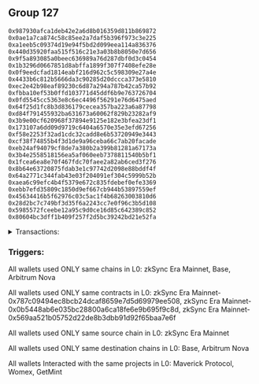 ## Group 127

```0x880c3bbbae9759477db3e8cb46c1d5252a43f846
0x987930afca1deb42e2a6d8b016359d811b869872
0x0ae1a7ca874c58c85ee2a7daf5b396f973c3e225
0xa1eeb5c09374d19e94f5bd2d099eea114a836376
0x440d35920faa515f516c21e3a03b8b8050e7d656
0x9f5a893085a0beec636989a76d287dbf0d3c0454
0x1b3296d0667851d8abffa1899f307f7408efe28e
0x0f9eedcfad1814eabf216d962c5c598309e27a4e
0x4433b6c812b5666da3c90285d20dccca373e5810
0xec2e42b98eaf89230c6d87a294a787b42ca57b92
0xfbba10ef53b0ffd103771d45ddf6b9e763726704
0x0fd5545cc5363e8c6ec4496f56291e76d6475aed
0x64f25d1fc8b3d836179cecea357ba223a6a87798
0xd84f791455932ba631673a60062f829b23282af9
0x3b9e00cf620968f37894e9125e182e3bfea23df1
0x173107a6dd09d9719c6404a6570e35e3efd67256
0xf58e2253f32ad1cdc32cadd8e6b53720949e3443
0xcf38f74855b4f3d1de9a96ceba66c7ab20facade
0xeb24af94079cf8de7a380b2a399b81281a67173a
0x3b4e2558518156ea5af060eeb7378811540b5bf1
0x1fcea6ea8e70f467fdc70faee2a82ab6ced3f276
0x8b64e63720875fdab3e1c97742d2098e88bddf4f
0x64a2771c344fab43e03f204091ef304c5999b52b
0xaea6c99efc4b4f5379e672c835fdebef0efe3369
0xebb7efd35809c1850d9ef667cb944b53897559ef
0x45634416b5f62976c03c5ac1f4b68263003810d6
0x28d2bc7c749bf3d35f6a2243cc7e0f96c3b5d108
0x5985572fceebe12a95c9d0ce16d85c642389c852
0x80604bc3dff1b409f257f2d5bc39242bd21e52fa
```
<details>
<summary>Transactions:</summary>

Hashes: 

Wallet: 0x880c3bbbae9759477db3e8cb46c1d5252a43f846

       Hash: 0x63ce9c3a2fe4d6a653f249d724346ae5c037bc5732443e198fff6dd154e25238
         - source chain: zkSync Era Mainnet
         - destination chain: Base
         - project: Maverick Protocol
         - contract: 0x787c09494ec8bcb24dcaf8659e7d5d69979ee508
         - value USD: 0.00111361956
       Hash: 0x01957ad502ed78a349051e8e5881a76753f6a423b723846a43cd8de50b1796e3
         - source chain: zkSync Era Mainnet
         - destination chain: Base
         - project: Womex
         - contract: 0x0b5448ab6e035bc28800a6ca18fe6e9b695f9c8d
       Hash: 0x80db88c41fad81edcc431b7eaa55ca37dba88dc0c8a4640d425c6257252e2ed8
         - source chain: zkSync Era Mainnet
         - destination chain: Base
         - project: Womex
         - contract: 0x0b5448ab6e035bc28800a6ca18fe6e9b695f9c8d
       Hash: 0xda1ae9173da8f2ad0ecc76dfed53d3a77f01f5a35cb953ad4940ef0ff05b32d7
         - source chain: zkSync Era Mainnet
         - destination chain: Arbitrum Nova
         - project: Womex
         - contract: 0x0b5448ab6e035bc28800a6ca18fe6e9b695f9c8d
       Hash: 0x6cd3aef360f0ffd3f5be078dc115852fceb1aacbb9d1788d235357505d4349b6
         - source chain: zkSync Era Mainnet
         - destination chain: Base
         - project: GetMint
         - contract: 0x569aa521b05752d22de8b3dbb91d92f65baa7e6f
Wallet: 0x987930afca1deb42e2a6d8b016359d811b869872

       Hash:0x82f19e5301b4e10a87b6fe77ed9ab5dd96fe8a493be864dc2fc087511ccf5f17
         - source chain: zkSync Era Mainnet
         - destination chain: Base
         - project: Maverick Protocol
         - contract: 0x787c09494ec8bcb24dcaf8659e7d5d69979ee508
         - value USD: 0.04037179486
       Hash:0x87160489009a1dfab6ea729c5ae1f1a89812df4d4aaa16d3b627b76dde8388d1
         - source chain: zkSync Era Mainnet
         - destination chain: Base
         - project: Womex
         - contract: 0x0b5448ab6e035bc28800a6ca18fe6e9b695f9c8d
       Hash:0x707c2a09225b7f634cdffc6ac5a39a6c0e243297eeae350e3a89f822c8f6ddba
         - source chain: zkSync Era Mainnet
         - destination chain: Arbitrum Nova
         - project: Womex
         - contract: 0x0b5448ab6e035bc28800a6ca18fe6e9b695f9c8d
       Hash:0xa85cd230c05f22a3ba484e1f7329be643ad21373062fee571ed95c00bd5629e6
         - source chain: zkSync Era Mainnet
         - destination chain: Arbitrum Nova
         - project: Womex
         - contract: 0x0b5448ab6e035bc28800a6ca18fe6e9b695f9c8d
       Hash:0x46ece5492ae60b45319371f37434e2797377b84aba3147ae31e2d00d8ce9f123
         - source chain: zkSync Era Mainnet
         - destination chain: Base
         - project: GetMint
         - contract: 0x569aa521b05752d22de8b3dbb91d92f65baa7e6f
Wallet: 0x0ae1a7ca874c58c85ee2a7daf5b396f973c3e225

       Hash:0xc0b19cf06bfef13b835d3ad2dfec4be3ffa91b326ffd30bb06ca8f348009a2d5
         - source chain: zkSync Era Mainnet
         - destination chain: Base
         - project: Maverick Protocol
         - contract: 0x787c09494ec8bcb24dcaf8659e7d5d69979ee508
         - value USD: 0.04037179486
       Hash:0xa50933d02777e86bdf341c1d2e2e5126275262478311c400d5d7019e17a2f77f
         - source chain: zkSync Era Mainnet
         - destination chain: Base
         - project: Womex
         - contract: 0x0b5448ab6e035bc28800a6ca18fe6e9b695f9c8d
       Hash:0xb4f3dbed3a1b920c77dfad38747f56cc28771f9499b6f1a3342c545964e8d93b
         - source chain: zkSync Era Mainnet
         - destination chain: Arbitrum Nova
         - project: Womex
         - contract: 0x0b5448ab6e035bc28800a6ca18fe6e9b695f9c8d
       Hash:0xdce3ffd177e30c241c7697c6ed9b7cad9e1befce01ddf2f884aa99a055885753
         - source chain: zkSync Era Mainnet
         - destination chain: Arbitrum Nova
         - project: Womex
         - contract: 0x0b5448ab6e035bc28800a6ca18fe6e9b695f9c8d
       Hash:0x6752626cba0ebfd0df7f5ae8505226328b210ac017b93f0ae42bfe1ba8f72217
         - source chain: zkSync Era Mainnet
         - destination chain: Base
         - project: GetMint
         - contract: 0x569aa521b05752d22de8b3dbb91d92f65baa7e6f
Wallet: 0xa1eeb5c09374d19e94f5bd2d099eea114a836376

       Hash:0xd64fc1760612cd5ef49079bce6e25ffeb7a28d0e46bb6b5e34d5538ac8066ae8
         - source chain: zkSync Era Mainnet
         - destination chain: Base
         - project: Maverick Protocol
         - contract: 0x787c09494ec8bcb24dcaf8659e7d5d69979ee508
         - value USD: 0.2329887856
       Hash:0x57fd55c1c88a2aebb66fecddc8744bea4a23cb9da11fd749771271453c8a537a
         - source chain: zkSync Era Mainnet
         - destination chain: Base
         - project: Womex
         - contract: 0x0b5448ab6e035bc28800a6ca18fe6e9b695f9c8d
       Hash:0x657ec786edd02bf5c08c48188c5e78e965a1a11c0684077e3cf8f0bdabb5b51d
         - source chain: zkSync Era Mainnet
         - destination chain: Arbitrum Nova
         - project: Womex
         - contract: 0x0b5448ab6e035bc28800a6ca18fe6e9b695f9c8d
       Hash:0x0f65a53a53ed7a7cd5691904daf8361f589d154bc8d44c5ba8904fbb78da7ffe
         - source chain: zkSync Era Mainnet
         - destination chain: Arbitrum Nova
         - project: Womex
         - contract: 0x0b5448ab6e035bc28800a6ca18fe6e9b695f9c8d
       Hash:0x94ec836f9b18fa545cad9f40c0ed2c89bdc533ba841d7260a91113c783a05b53
         - source chain: zkSync Era Mainnet
         - destination chain: Base
         - project: GetMint
         - contract: 0x569aa521b05752d22de8b3dbb91d92f65baa7e6f
Wallet: 0x440d35920faa515f516c21e3a03b8b8050e7d656

       Hash:0x54463cec2a82bfe0bba99a55ca82fc8ace48cff1d3baaf1c939afa5e527e7577
         - source chain: zkSync Era Mainnet
         - destination chain: Base
         - project: Maverick Protocol
         - contract: 0x787c09494ec8bcb24dcaf8659e7d5d69979ee508
         - value USD: 0.1332485634
       Hash:0xa40857dd0a74a1d78599e32d21301388d7221543fa0190e97c9982fb97bca08f
         - source chain: zkSync Era Mainnet
         - destination chain: Base
         - project: Womex
         - contract: 0x0b5448ab6e035bc28800a6ca18fe6e9b695f9c8d
       Hash:0x2bda2d48f39bf7ecc4eebf9d6eb58582ce6d6ed51382c0421e20bb275f203250
         - source chain: zkSync Era Mainnet
         - destination chain: Arbitrum Nova
         - project: Womex
         - contract: 0x0b5448ab6e035bc28800a6ca18fe6e9b695f9c8d
       Hash:0x229ebcc8125a3446d8471d532aa651b1fd2643bafb9d42834a2c266029375dca
         - source chain: zkSync Era Mainnet
         - destination chain: Arbitrum Nova
         - project: Womex
         - contract: 0x0b5448ab6e035bc28800a6ca18fe6e9b695f9c8d
       Hash:0x0752dfde312348c2df25b66dbc0de2b77fa3f076fb116c2de00766a89f53fd9d
         - source chain: zkSync Era Mainnet
         - destination chain: Base
         - project: GetMint
         - contract: 0x569aa521b05752d22de8b3dbb91d92f65baa7e6f
Wallet: 0x9f5a893085a0beec636989a76d287dbf0d3c0454

       Hash:0xa4d983e22fd8d1457046b9a1052b554f76733ebedde0b614fd80472ac81ce483
         - source chain: zkSync Era Mainnet
         - destination chain: Base
         - project: Maverick Protocol
         - contract: 0x787c09494ec8bcb24dcaf8659e7d5d69979ee508
         - value USD: 0.1220881351
       Hash:0x48508865d969a92023cf03a2cc1a2677b05c73d33b0419989e9ee3f443c6c88f
         - source chain: zkSync Era Mainnet
         - destination chain: Base
         - project: Womex
         - contract: 0x0b5448ab6e035bc28800a6ca18fe6e9b695f9c8d
       Hash:0xec854b697a28fde26258f6de87af32184563e98a61d0ce9f698c6950a4ce9835
         - source chain: zkSync Era Mainnet
         - destination chain: Arbitrum Nova
         - project: Womex
         - contract: 0x0b5448ab6e035bc28800a6ca18fe6e9b695f9c8d
       Hash:0xcafed38055493770409b2cadb4b15504e04c5111f17a324a25437d4e6ed14df1
         - source chain: zkSync Era Mainnet
         - destination chain: Arbitrum Nova
         - project: Womex
         - contract: 0x0b5448ab6e035bc28800a6ca18fe6e9b695f9c8d
       Hash:0xf569dc334277d306001d2b3a9009c8e2c21662377b2232be22bcaebebef42936
         - source chain: zkSync Era Mainnet
         - destination chain: Base
         - project: GetMint
         - contract: 0x569aa521b05752d22de8b3dbb91d92f65baa7e6f
Wallet: 0x1b3296d0667851d8abffa1899f307f7408efe28e

       Hash:0x35c5f60d84f8910b5aaa5ce43f4f10c48b9e8a6f39947f8604b5153f77f461be
         - source chain: zkSync Era Mainnet
         - destination chain: Base
         - project: Maverick Protocol
         - contract: 0x787c09494ec8bcb24dcaf8659e7d5d69979ee508
         - value USD: 0.07991559353
       Hash:0xf95b986a0b889ae6db53b86946c02fa7e5414eb1fed9907236a3f93d582196e4
         - source chain: zkSync Era Mainnet
         - destination chain: Base
         - project: Womex
         - contract: 0x0b5448ab6e035bc28800a6ca18fe6e9b695f9c8d
       Hash:0xdd30205f80248203b982b252f7aa5ad0a0d9133cff56e7031ed2fbae6d660c9a
         - source chain: zkSync Era Mainnet
         - destination chain: Arbitrum Nova
         - project: Womex
         - contract: 0x0b5448ab6e035bc28800a6ca18fe6e9b695f9c8d
       Hash:0x0feb0eca809e770bc5bfe54f927d45b5afd0262380b913a27bc38cc54315c9a3
         - source chain: zkSync Era Mainnet
         - destination chain: Arbitrum Nova
         - project: Womex
         - contract: 0x0b5448ab6e035bc28800a6ca18fe6e9b695f9c8d
       Hash:0x839f3727610e60631e68de8c7313439c5d25f4fa1aaebe94d676f03d6db8af41
         - source chain: zkSync Era Mainnet
         - destination chain: Base
         - project: GetMint
         - contract: 0x569aa521b05752d22de8b3dbb91d92f65baa7e6f
Wallet: 0x0f9eedcfad1814eabf216d962c5c598309e27a4e

       Hash:0xc4cdee84e279bed616153f3e3c8d3705b76805d7f7135d3713a282694161d652
         - source chain: zkSync Era Mainnet
         - destination chain: Base
         - project: Maverick Protocol
         - contract: 0x787c09494ec8bcb24dcaf8659e7d5d69979ee508
         - value USD: 0.020625213
       Hash:0x4909d8ef7056212baed0b01d618784802819f969b70750352ff151997ef4af71
         - source chain: zkSync Era Mainnet
         - destination chain: Base
         - project: Womex
         - contract: 0x0b5448ab6e035bc28800a6ca18fe6e9b695f9c8d
       Hash:0x35161c7d75748f747dcb2c8cacd78b2e901bd5a5fc86d885df4aac1faba230e1
         - source chain: zkSync Era Mainnet
         - destination chain: Arbitrum Nova
         - project: Womex
         - contract: 0x0b5448ab6e035bc28800a6ca18fe6e9b695f9c8d
       Hash:0xca54d0565c81305af4d9e18b8ef9d564f82c007f4e98711d5d256e97a9c683ea
         - source chain: zkSync Era Mainnet
         - destination chain: Arbitrum Nova
         - project: Womex
         - contract: 0x0b5448ab6e035bc28800a6ca18fe6e9b695f9c8d
       Hash:0xd953b19de3be23b94bc8ef1bfbb738f2ca6668fc3a666c47ed66ba4dd7df3fd2
         - source chain: zkSync Era Mainnet
         - destination chain: Base
         - project: GetMint
         - contract: 0x569aa521b05752d22de8b3dbb91d92f65baa7e6f
Wallet: 0x4433b6c812b5666da3c90285d20dccca373e5810

       Hash:0x3a7d0e2f947216322e854bf10c5c26329c2dc12b55c40de5036c50a0004ce804
         - source chain: zkSync Era Mainnet
         - destination chain: Base
         - project: Maverick Protocol
         - contract: 0x787c09494ec8bcb24dcaf8659e7d5d69979ee508
         - value USD: 0.2989387659
       Hash:0xf352eafba6e5210ae760e10c14f2d1d01d0457d47ed414aa75979011ad86723e
         - source chain: zkSync Era Mainnet
         - destination chain: Base
         - project: Womex
         - contract: 0x0b5448ab6e035bc28800a6ca18fe6e9b695f9c8d
       Hash:0x1cc222d22a0b7e22a0f9730361f0c4c080bf4e2e9c02412678ba968be2559e92
         - source chain: zkSync Era Mainnet
         - destination chain: Arbitrum Nova
         - project: Womex
         - contract: 0x0b5448ab6e035bc28800a6ca18fe6e9b695f9c8d
       Hash:0x562d598d61136c0583631e4f20cad7ff531de44ecba8aea40230814a713714dd
         - source chain: zkSync Era Mainnet
         - destination chain: Arbitrum Nova
         - project: Womex
         - contract: 0x0b5448ab6e035bc28800a6ca18fe6e9b695f9c8d
       Hash:0x61a0a593700a2dd252e3956e6b686ba0ae2b9256f40a5b5fcfa80409d176ca8a
         - source chain: zkSync Era Mainnet
         - destination chain: Arbitrum Nova
         - project: Womex
         - contract: 0x0b5448ab6e035bc28800a6ca18fe6e9b695f9c8d
       Hash:0xfa86143dc96605d11608476e7be0708f5e1429f270045d8039e37e8e660655f9
         - source chain: zkSync Era Mainnet
         - destination chain: Base
         - project: GetMint
         - contract: 0x569aa521b05752d22de8b3dbb91d92f65baa7e6f
Wallet: 0xec2e42b98eaf89230c6d87a294a787b42ca57b92

       Hash:0x195e54d2a6d2679ac9019b325340402b7864bff48a004bd7f3a66be719d41a80
         - source chain: zkSync Era Mainnet
         - destination chain: Base
         - project: Maverick Protocol
         - contract: 0x787c09494ec8bcb24dcaf8659e7d5d69979ee508
         - value USD: 0.2985856139
       Hash:0x43d5fd42011f3d4c30dc0720160eb3ddc50856fec3e65b1abd684fab013046c8
         - source chain: zkSync Era Mainnet
         - destination chain: Base
         - project: Womex
         - contract: 0x0b5448ab6e035bc28800a6ca18fe6e9b695f9c8d
       Hash:0xa82141abcd5eab92812491d43574f5b0d5b0b471e6c417beac1f25c7952ca756
         - source chain: zkSync Era Mainnet
         - destination chain: Arbitrum Nova
         - project: Womex
         - contract: 0x0b5448ab6e035bc28800a6ca18fe6e9b695f9c8d
       Hash:0x76467ab14f56fc3d56d6ffec8dcfb1ee7de2e781636977782283ae08ea643345
         - source chain: zkSync Era Mainnet
         - destination chain: Arbitrum Nova
         - project: Womex
         - contract: 0x0b5448ab6e035bc28800a6ca18fe6e9b695f9c8d
       Hash:0x62e932b2f554649edce6754f58405683a86109660bde0a3de25dd545f662b5eb
         - source chain: zkSync Era Mainnet
         - destination chain: Arbitrum Nova
         - project: Womex
         - contract: 0x0b5448ab6e035bc28800a6ca18fe6e9b695f9c8d
       Hash:0x0224aba6863b3aaf488787addf956e3bd967603f7165fa0b1f562c5fea994497
         - source chain: zkSync Era Mainnet
         - destination chain: Base
         - project: GetMint
         - contract: 0x569aa521b05752d22de8b3dbb91d92f65baa7e6f
Wallet: 0xfbba10ef53b0ffd103771d45ddf6b9e763726704

       Hash:0x9233fc704c20d5731ad52904f5f8a49a9ef67639d19cf7af4d2bc68038278404
         - source chain: zkSync Era Mainnet
         - destination chain: Base
         - project: Maverick Protocol
         - contract: 0x787c09494ec8bcb24dcaf8659e7d5d69979ee508
         - value USD: 0.147869505
       Hash:0x6232f22d1be3cd4756dfdb7baf02db0a6721e676134d50a5e2011fc4e4a716e6
         - source chain: zkSync Era Mainnet
         - destination chain: Base
         - project: Womex
         - contract: 0x0b5448ab6e035bc28800a6ca18fe6e9b695f9c8d
       Hash:0x7f6f21b5686eb601731f0d71f715881db6d8cf38583ab9d431cb08bf9644e301
         - source chain: zkSync Era Mainnet
         - destination chain: Arbitrum Nova
         - project: Womex
         - contract: 0x0b5448ab6e035bc28800a6ca18fe6e9b695f9c8d
       Hash:0x37282843984f3fb5e12f2b1396a3ca95dddbe4520f989484eb385ea8811cae59
         - source chain: zkSync Era Mainnet
         - destination chain: Arbitrum Nova
         - project: Womex
         - contract: 0x0b5448ab6e035bc28800a6ca18fe6e9b695f9c8d
       Hash:0xb405ed773f90175abfa1cc035daf8963aa5da2492033dd1103d20ce7a735a118
         - source chain: zkSync Era Mainnet
         - destination chain: Arbitrum Nova
         - project: Womex
         - contract: 0x0b5448ab6e035bc28800a6ca18fe6e9b695f9c8d
       Hash:0xf1f06243d65ea6a20c0c51cb3d415cbae7a5bdfebfa6e29a28a87f2df7a564b4
         - source chain: zkSync Era Mainnet
         - destination chain: Base
         - project: GetMint
         - contract: 0x569aa521b05752d22de8b3dbb91d92f65baa7e6f
Wallet: 0x0fd5545cc5363e8c6ec4496f56291e76d6475aed

       Hash:0x58b43694cb62efed7e6a9b6d63ca01ab53c214e18c39a51a8ea1fac20b6c29ff
         - source chain: zkSync Era Mainnet
         - destination chain: Base
         - project: Maverick Protocol
         - contract: 0x787c09494ec8bcb24dcaf8659e7d5d69979ee508
         - value USD: 0.426169882
       Hash:0x130e43af58e5a935cf31c015d04e79762dbdfb74d750b7b957fa6c09ba9c4b55
         - source chain: zkSync Era Mainnet
         - destination chain: Base
         - project: Womex
         - contract: 0x0b5448ab6e035bc28800a6ca18fe6e9b695f9c8d
       Hash:0xd532d70270a97fdd5276a963fd57c7dcd72e8600c1064216fca32dea9ef29d07
         - source chain: zkSync Era Mainnet
         - destination chain: Arbitrum Nova
         - project: Womex
         - contract: 0x0b5448ab6e035bc28800a6ca18fe6e9b695f9c8d
       Hash:0x84d2c45aafbf8fde68ae539d6b540da32fbcf7004c2375f6898176f936822ef5
         - source chain: zkSync Era Mainnet
         - destination chain: Arbitrum Nova
         - project: Womex
         - contract: 0x0b5448ab6e035bc28800a6ca18fe6e9b695f9c8d
       Hash:0x50212fd55447e7f1b7c8f115c2a083e433d1555d31bbe117f439d9b0fbcc20f5
         - source chain: zkSync Era Mainnet
         - destination chain: Arbitrum Nova
         - project: Womex
         - contract: 0x0b5448ab6e035bc28800a6ca18fe6e9b695f9c8d
       Hash:0xadaf763b6af45db961df989dbcba85808eb1e5620f01e215a7f35b0e6fc5b96d
         - source chain: zkSync Era Mainnet
         - destination chain: Base
         - project: GetMint
         - contract: 0x569aa521b05752d22de8b3dbb91d92f65baa7e6f
Wallet: 0x64f25d1fc8b3d836179cecea357ba223a6a87798

       Hash:0x759b9e9b55237203e50c557e6cbbcb1604818e0d11846941e7c54a0e162da038
         - source chain: zkSync Era Mainnet
         - destination chain: Base
         - project: Maverick Protocol
         - contract: 0x787c09494ec8bcb24dcaf8659e7d5d69979ee508
         - value USD: 0.4261914679
       Hash:0xcf55574ef2a26ac74e03d6004eaae7a4ae18f53de250739ecb04aab470e614ed
         - source chain: zkSync Era Mainnet
         - destination chain: Base
         - project: Womex
         - contract: 0x0b5448ab6e035bc28800a6ca18fe6e9b695f9c8d
       Hash:0xc6f5885ea7baf2656d811025065668a91123cb02153fed4e1bcbd404fc3e5192
         - source chain: zkSync Era Mainnet
         - destination chain: Arbitrum Nova
         - project: Womex
         - contract: 0x0b5448ab6e035bc28800a6ca18fe6e9b695f9c8d
       Hash:0xa0eeef6c369e666d3ea4765fff566716b0d293cba3fc62b1fbb7d2dcc85359b9
         - source chain: zkSync Era Mainnet
         - destination chain: Arbitrum Nova
         - project: Womex
         - contract: 0x0b5448ab6e035bc28800a6ca18fe6e9b695f9c8d
       Hash:0x03907396716cdc7c2c04d0d4cfc799697f811f1f83e10a05017e0bd822013679
         - source chain: zkSync Era Mainnet
         - destination chain: Arbitrum Nova
         - project: Womex
         - contract: 0x0b5448ab6e035bc28800a6ca18fe6e9b695f9c8d
       Hash:0xa15514dd0a7ca0de6c5fd5e9af58135dc29e321a23d596323d1910ac9040adc4
         - source chain: zkSync Era Mainnet
         - destination chain: Base
         - project: GetMint
         - contract: 0x569aa521b05752d22de8b3dbb91d92f65baa7e6f
Wallet: 0xd84f791455932ba631673a60062f829b23282af9

       Hash:0xe2013b4c5d77eee8e64d0148b5de738a32a65f950c836a4cccbd9b0079120771
         - source chain: zkSync Era Mainnet
         - destination chain: Base
         - project: Maverick Protocol
         - contract: 0x787c09494ec8bcb24dcaf8659e7d5d69979ee508
         - value USD: 0.141765249
       Hash:0xc6d963b6e69526d35c66dbbb967eceba438648d22bad2bb54d27668fd714d994
         - source chain: zkSync Era Mainnet
         - destination chain: Base
         - project: Womex
         - contract: 0x0b5448ab6e035bc28800a6ca18fe6e9b695f9c8d
       Hash:0x857b5ba6091d0967c27a2cab7af9c0f89fccd51245d35fd35883b20bcc12bebe
         - source chain: zkSync Era Mainnet
         - destination chain: Arbitrum Nova
         - project: Womex
         - contract: 0x0b5448ab6e035bc28800a6ca18fe6e9b695f9c8d
       Hash:0x558232a18e55dad7c0a3fbb193b5b922600f1e3183701cc6467aed10f0463236
         - source chain: zkSync Era Mainnet
         - destination chain: Arbitrum Nova
         - project: Womex
         - contract: 0x0b5448ab6e035bc28800a6ca18fe6e9b695f9c8d
       Hash:0xee0ccaa5e86bdc918d3eb822bb8e14072e58851c2b13ea34e8f71cf554a100e2
         - source chain: zkSync Era Mainnet
         - destination chain: Arbitrum Nova
         - project: Womex
         - contract: 0x0b5448ab6e035bc28800a6ca18fe6e9b695f9c8d
       Hash:0x376444b5e74a90280fe6189cc6231927c8e94f074f3a44aa8cf01523cd029579
         - source chain: zkSync Era Mainnet
         - destination chain: Base
         - project: GetMint
         - contract: 0x569aa521b05752d22de8b3dbb91d92f65baa7e6f
Wallet: 0x3b9e00cf620968f37894e9125e182e3bfea23df1

       Hash:0x605421ebe13cee173d2dc8a74822cf4adf960e9428d8a5dfa06d9e69ff5d4e86
         - source chain: zkSync Era Mainnet
         - destination chain: Base
         - project: Maverick Protocol
         - contract: 0x787c09494ec8bcb24dcaf8659e7d5d69979ee508
         - value USD: 0.1914172078
       Hash:0xef34ff5ef0bd0101278cc9f64adcc764cebaaf5476eb46fe252a07bac5c0c20f
         - source chain: zkSync Era Mainnet
         - destination chain: Base
         - project: Womex
         - contract: 0x0b5448ab6e035bc28800a6ca18fe6e9b695f9c8d
       Hash:0xeadd0aaaec0c500648c73d0cb6345b0d06c488475dd8321894836fc2ca5a8bb1
         - source chain: zkSync Era Mainnet
         - destination chain: Arbitrum Nova
         - project: Womex
         - contract: 0x0b5448ab6e035bc28800a6ca18fe6e9b695f9c8d
       Hash:0xfc2884edad23f5c14b63e34caba7bacb4516e7919815b21d6a4b43ed37a18a61
         - source chain: zkSync Era Mainnet
         - destination chain: Arbitrum Nova
         - project: Womex
         - contract: 0x0b5448ab6e035bc28800a6ca18fe6e9b695f9c8d
       Hash:0xde51ac2f6fb4fbbaaac87a8e1013b1126ff21c8509f3b55a458d1877c6b6ece5
         - source chain: zkSync Era Mainnet
         - destination chain: Arbitrum Nova
         - project: Womex
         - contract: 0x0b5448ab6e035bc28800a6ca18fe6e9b695f9c8d
       Hash:0x4f0b27ddfcef7a7e76e8ec6ceb6bf3534738f4c035d0c48a05e253221e80bedf
         - source chain: zkSync Era Mainnet
         - destination chain: Base
         - project: GetMint
         - contract: 0x569aa521b05752d22de8b3dbb91d92f65baa7e6f
Wallet: 0x173107a6dd09d9719c6404a6570e35e3efd67256

       Hash:0x19bcac9817f5f7fcb8c05ff3dff0aeea8bbd1a1b6a55c1b83abddfffae55b9c2
         - source chain: zkSync Era Mainnet
         - destination chain: Base
         - project: Maverick Protocol
         - contract: 0x787c09494ec8bcb24dcaf8659e7d5d69979ee508
         - value USD: 0.02677265794
       Hash:0xc67852526dd72a1f491a62283ac360ac1b51f375001f91032fe0afcdcd848ebd
         - source chain: zkSync Era Mainnet
         - destination chain: Base
         - project: Womex
         - contract: 0x0b5448ab6e035bc28800a6ca18fe6e9b695f9c8d
       Hash:0x525fe52411c2030b1d5d4b732da4325ff56c4ec67efae918977f9b59dd229369
         - source chain: zkSync Era Mainnet
         - destination chain: Arbitrum Nova
         - project: Womex
         - contract: 0x0b5448ab6e035bc28800a6ca18fe6e9b695f9c8d
       Hash:0xd0c27402d99aa2fb349f0051cc21f60a2d3b50db416d7ad42436313500f51a41
         - source chain: zkSync Era Mainnet
         - destination chain: Arbitrum Nova
         - project: Womex
         - contract: 0x0b5448ab6e035bc28800a6ca18fe6e9b695f9c8d
       Hash:0xfffc0cc42224f256643247796c76e675f43a703d64b5e5e91e88c0bf4063732d
         - source chain: zkSync Era Mainnet
         - destination chain: Arbitrum Nova
         - project: Womex
         - contract: 0x0b5448ab6e035bc28800a6ca18fe6e9b695f9c8d
       Hash:0xb1d26a6c59545eab44d85ffc71d34da52e8376af155f46999960ea49cab424f0
         - source chain: zkSync Era Mainnet
         - destination chain: Base
         - project: GetMint
         - contract: 0x569aa521b05752d22de8b3dbb91d92f65baa7e6f
Wallet: 0xf58e2253f32ad1cdc32cadd8e6b53720949e3443

       Hash:0x125e39845ef921d17e867973c4e8ff1918d9eb7c382f75487f028e92691531d0
         - source chain: zkSync Era Mainnet
         - destination chain: Base
         - project: Maverick Protocol
         - contract: 0x787c09494ec8bcb24dcaf8659e7d5d69979ee508
         - value USD: 0.05224655965
       Hash:0xef2859eb26bea71ba95f7cca1d9e1f18b9e0275479649645e5d07d1ce5329025
         - source chain: zkSync Era Mainnet
         - destination chain: Base
         - project: Womex
         - contract: 0x0b5448ab6e035bc28800a6ca18fe6e9b695f9c8d
       Hash:0x22273fc9ca2877592ef54206e79a1d0f67cc7c540e988f3c3d90b290a783bbef
         - source chain: zkSync Era Mainnet
         - destination chain: Arbitrum Nova
         - project: Womex
         - contract: 0x0b5448ab6e035bc28800a6ca18fe6e9b695f9c8d
       Hash:0xe28f76e7753cf85546d8655651bd4ac39154383dd5e17185946e1e5c96d6be10
         - source chain: zkSync Era Mainnet
         - destination chain: Arbitrum Nova
         - project: Womex
         - contract: 0x0b5448ab6e035bc28800a6ca18fe6e9b695f9c8d
       Hash:0xb1d6f6dfcffcde327db1f7f1a9f0093a77afefa0dccffa1fbcc16f54ae3bb1d2
         - source chain: zkSync Era Mainnet
         - destination chain: Arbitrum Nova
         - project: Womex
         - contract: 0x0b5448ab6e035bc28800a6ca18fe6e9b695f9c8d
       Hash:0x0a285e9c218cf29ded6cee7f0d202919b9a6012ddf33c6e804d3ea376334d586
         - source chain: zkSync Era Mainnet
         - destination chain: Base
         - project: GetMint
         - contract: 0x569aa521b05752d22de8b3dbb91d92f65baa7e6f
Wallet: 0xcf38f74855b4f3d1de9a96ceba66c7ab20facade

       Hash:0xdc949ab72feb6457c9e7043cd46787fe663c0fae76bdc92df2013584888b8a4b
         - source chain: zkSync Era Mainnet
         - destination chain: Base
         - project: Maverick Protocol
         - contract: 0x787c09494ec8bcb24dcaf8659e7d5d69979ee508
         - value USD: 0.04671936171
       Hash:0xcd91a175ff3d5661af740f9d190854d56a3c523902f711b132c24a8e6f3e9e53
         - source chain: zkSync Era Mainnet
         - destination chain: Base
         - project: Womex
         - contract: 0x0b5448ab6e035bc28800a6ca18fe6e9b695f9c8d
       Hash:0x4a26ba6cb201f1878420b8a22bf159dbacbeb712ece4dccb6c0fd841d3ea21e5
         - source chain: zkSync Era Mainnet
         - destination chain: Arbitrum Nova
         - project: Womex
         - contract: 0x0b5448ab6e035bc28800a6ca18fe6e9b695f9c8d
       Hash:0xcb6af8528a42b7a33313902f2c8ee3c9a72424ff2407090e2455ed50ce211840
         - source chain: zkSync Era Mainnet
         - destination chain: Arbitrum Nova
         - project: Womex
         - contract: 0x0b5448ab6e035bc28800a6ca18fe6e9b695f9c8d
       Hash:0x1aaf8aef5a20ad9af2482dac8be3f34734dd20b0605a01d58b28844b54b2cc78
         - source chain: zkSync Era Mainnet
         - destination chain: Base
         - project: GetMint
         - contract: 0x569aa521b05752d22de8b3dbb91d92f65baa7e6f
Wallet: 0xeb24af94079cf8de7a380b2a399b81281a67173a

       Hash:0xffb48a7f151772d507b8830c47c6c045f3722f86448d28569cb89d313d829cee
         - source chain: zkSync Era Mainnet
         - destination chain: Base
         - project: Maverick Protocol
         - contract: 0x787c09494ec8bcb24dcaf8659e7d5d69979ee508
         - value USD: 0.1533684428
       Hash:0x9e2b845413038bcea4a0816dba0dea3218d2e74851712b25557d75860d41ab52
         - source chain: zkSync Era Mainnet
         - destination chain: Base
         - project: Womex
         - contract: 0x0b5448ab6e035bc28800a6ca18fe6e9b695f9c8d
       Hash:0xa19f11c35c272fa5482467afd8fceebe229c75712b6c5ca72008978a8ad853cf
         - source chain: zkSync Era Mainnet
         - destination chain: Arbitrum Nova
         - project: Womex
         - contract: 0x0b5448ab6e035bc28800a6ca18fe6e9b695f9c8d
       Hash:0xd9579792bac7e13865acba36c56fc13d6112f1410b7057ef2891ddbded8cf270
         - source chain: zkSync Era Mainnet
         - destination chain: Arbitrum Nova
         - project: Womex
         - contract: 0x0b5448ab6e035bc28800a6ca18fe6e9b695f9c8d
       Hash:0x3eb1e1a28f8416c8565bebb596dd556f4f14c4f1c1fa8e9daf8e78e04e9dbac5
         - source chain: zkSync Era Mainnet
         - destination chain: Base
         - project: GetMint
         - contract: 0x569aa521b05752d22de8b3dbb91d92f65baa7e6f
Wallet: 0x3b4e2558518156ea5af060eeb7378811540b5bf1

       Hash:0x868bc1319db3449635212b76753b6d0266a1872b6f2173cbae2bf7595665091a
         - source chain: zkSync Era Mainnet
         - destination chain: Base
         - project: Maverick Protocol
         - contract: 0x787c09494ec8bcb24dcaf8659e7d5d69979ee508
         - value USD: 0.1025806017
       Hash:0x198dfe066faccb9d50aa83944ee1c76c7451b78efbff971e8b6265c1f76e755d
         - source chain: zkSync Era Mainnet
         - destination chain: Base
         - project: Womex
         - contract: 0x0b5448ab6e035bc28800a6ca18fe6e9b695f9c8d
       Hash:0xd33b3459c52f4404bd68abccc5efaeb4efcd5b8395dd482ab949284378c64e4a
         - source chain: zkSync Era Mainnet
         - destination chain: Arbitrum Nova
         - project: Womex
         - contract: 0x0b5448ab6e035bc28800a6ca18fe6e9b695f9c8d
       Hash:0x7862a4676d14a86d2f2962af798aaf60fa93acdff0128000ef880dca3f8b2193
         - source chain: zkSync Era Mainnet
         - destination chain: Arbitrum Nova
         - project: Womex
         - contract: 0x0b5448ab6e035bc28800a6ca18fe6e9b695f9c8d
       Hash:0xe07ebf5941de5bbf5ddf7f3ba3402e23ae2b4f384278e77f672b445b441dd274
         - source chain: zkSync Era Mainnet
         - destination chain: Base
         - project: GetMint
         - contract: 0x569aa521b05752d22de8b3dbb91d92f65baa7e6f
Wallet: 0x1fcea6ea8e70f467fdc70faee2a82ab6ced3f276

       Hash:0x410681450c884734f69245f395724352e26d3a100872c89fae9adaf2b8f906bc
         - source chain: zkSync Era Mainnet
         - destination chain: Base
         - project: Maverick Protocol
         - contract: 0x787c09494ec8bcb24dcaf8659e7d5d69979ee508
         - value USD: 0.1312363496
       Hash:0x26a780d2d475c80b8215928caec27776ebe8314a4cd12d1c2c45280b53947a88
         - source chain: zkSync Era Mainnet
         - destination chain: Base
         - project: Womex
         - contract: 0x0b5448ab6e035bc28800a6ca18fe6e9b695f9c8d
       Hash:0x5d263eb3898ef58821cfda5262c2583358a79177b7aefda151de55158ff9d188
         - source chain: zkSync Era Mainnet
         - destination chain: Arbitrum Nova
         - project: Womex
         - contract: 0x0b5448ab6e035bc28800a6ca18fe6e9b695f9c8d
       Hash:0x16c35e9103ad9556fab4ee1f23549bdd91c8ec2799a4dcb02aa7f5edbddc3242
         - source chain: zkSync Era Mainnet
         - destination chain: Arbitrum Nova
         - project: Womex
         - contract: 0x0b5448ab6e035bc28800a6ca18fe6e9b695f9c8d
       Hash:0x3f1eb60933c27237d3d5b64737e432031f36d59d2508b4b9c5c8bb1d030a1567
         - source chain: zkSync Era Mainnet
         - destination chain: Base
         - project: GetMint
         - contract: 0x569aa521b05752d22de8b3dbb91d92f65baa7e6f
Wallet: 0x8b64e63720875fdab3e1c97742d2098e88bddf4f

       Hash:0x8640d839e089879de025ae84df56172ad93699f836a054491c1801dd8c79e1f2
         - source chain: zkSync Era Mainnet
         - destination chain: Base
         - project: Maverick Protocol
         - contract: 0x787c09494ec8bcb24dcaf8659e7d5d69979ee508
         - value USD: 0.07227827107
       Hash:0x8f984f1f0033216563ba40e75b03faaee16f6f58f2df8593740cf9a33e94894d
         - source chain: zkSync Era Mainnet
         - destination chain: Base
         - project: Womex
         - contract: 0x0b5448ab6e035bc28800a6ca18fe6e9b695f9c8d
       Hash:0x37db87fc5222ae68dbff4540e6bb3469d7f0623353592155c608d670205c9508
         - source chain: zkSync Era Mainnet
         - destination chain: Arbitrum Nova
         - project: Womex
         - contract: 0x0b5448ab6e035bc28800a6ca18fe6e9b695f9c8d
       Hash:0xa4b9aa39549fd29f8963e00bacb33980114a89d774c61040fd5ec17d668ed2d4
         - source chain: zkSync Era Mainnet
         - destination chain: Arbitrum Nova
         - project: Womex
         - contract: 0x0b5448ab6e035bc28800a6ca18fe6e9b695f9c8d
       Hash:0x412d7126e26b4d933d7948bba7504be8fb70f051b8ffc1ecdde43e1730d489be
         - source chain: zkSync Era Mainnet
         - destination chain: Base
         - project: GetMint
         - contract: 0x569aa521b05752d22de8b3dbb91d92f65baa7e6f
Wallet: 0x64a2771c344fab43e03f204091ef304c5999b52b

       Hash:0x10d9cf11af15bfcc5a6cad78b381840b709a5df1d825beb53309eafcfd1ce3e0
         - source chain: zkSync Era Mainnet
         - destination chain: Base
         - project: Maverick Protocol
         - contract: 0x787c09494ec8bcb24dcaf8659e7d5d69979ee508
         - value USD: 0.10159636
       Hash:0x1862356d1993ecde9034c5ec1164772655d07dc343887e3ee8e1791995f5a50f
         - source chain: zkSync Era Mainnet
         - destination chain: Base
         - project: Womex
         - contract: 0x0b5448ab6e035bc28800a6ca18fe6e9b695f9c8d
       Hash:0x75fea63b11254f3577004a06a53b12cffaa59bcf9653eb8aea5a9a2ff11a95b0
         - source chain: zkSync Era Mainnet
         - destination chain: Arbitrum Nova
         - project: Womex
         - contract: 0x0b5448ab6e035bc28800a6ca18fe6e9b695f9c8d
       Hash:0x0c774a743cbf7c584fa460869ba89297d0fb8520854b6cf0f4735decf86e916e
         - source chain: zkSync Era Mainnet
         - destination chain: Arbitrum Nova
         - project: Womex
         - contract: 0x0b5448ab6e035bc28800a6ca18fe6e9b695f9c8d
       Hash:0x8a109521c7ff376612ffb352e1ed6cd4fdd45cc8baca48b969e7aad8b0d05c04
         - source chain: zkSync Era Mainnet
         - destination chain: Base
         - project: GetMint
         - contract: 0x569aa521b05752d22de8b3dbb91d92f65baa7e6f
Wallet: 0xaea6c99efc4b4f5379e672c835fdebef0efe3369

       Hash:0x26127aebc83075b656a5bc9d8ed355bed6973e6a91e93cc69fa054e8b1b1afed
         - source chain: zkSync Era Mainnet
         - destination chain: Base
         - project: Maverick Protocol
         - contract: 0x787c09494ec8bcb24dcaf8659e7d5d69979ee508
         - value USD: 0.103896274
       Hash:0x4d4f82f76e85cf83ca8b3f9637ea4db03c98bc49f7ec2b0750b2c6f528872f69
         - source chain: zkSync Era Mainnet
         - destination chain: Base
         - project: Womex
         - contract: 0x0b5448ab6e035bc28800a6ca18fe6e9b695f9c8d
       Hash:0x5e65449c890cd4bfaf73f06654376e85cc657bd19cdf84412e859d8dcf4a5e74
         - source chain: zkSync Era Mainnet
         - destination chain: Arbitrum Nova
         - project: Womex
         - contract: 0x0b5448ab6e035bc28800a6ca18fe6e9b695f9c8d
       Hash:0x80ac3d02c190ca2105e212f6eff1485338d1663198e4b7f81b6b634fe66b2ac8
         - source chain: zkSync Era Mainnet
         - destination chain: Arbitrum Nova
         - project: Womex
         - contract: 0x0b5448ab6e035bc28800a6ca18fe6e9b695f9c8d
       Hash:0x3225254d9e6c78796c41023f1a2a1dca39e73f58eab03a6030de33feb18146d6
         - source chain: zkSync Era Mainnet
         - destination chain: Base
         - project: GetMint
         - contract: 0x569aa521b05752d22de8b3dbb91d92f65baa7e6f
Wallet: 0xebb7efd35809c1850d9ef667cb944b53897559ef

       Hash:0x4b4321446304200e8e4dc320ea5edf220787cc2db031e2dcc03291afeec51a2a
         - source chain: zkSync Era Mainnet
         - destination chain: Base
         - project: Maverick Protocol
         - contract: 0x787c09494ec8bcb24dcaf8659e7d5d69979ee508
         - value USD: 0.02065029636
       Hash:0x299cf9170a032e2383a59f4db5b8be8b0763d2b29adb2bf5845a14c9ce88f8d9
         - source chain: zkSync Era Mainnet
         - destination chain: Base
         - project: Womex
         - contract: 0x0b5448ab6e035bc28800a6ca18fe6e9b695f9c8d
       Hash:0x5ba9a5309a6e70dbeee384d0fedbe4fa71b5094ef28d6a992003c0c418f4bd12
         - source chain: zkSync Era Mainnet
         - destination chain: Arbitrum Nova
         - project: Womex
         - contract: 0x0b5448ab6e035bc28800a6ca18fe6e9b695f9c8d
       Hash:0x476c5258df13c4a15ee9db6640a58b1b7c62c45744970392c2d4e7c7d2726568
         - source chain: zkSync Era Mainnet
         - destination chain: Arbitrum Nova
         - project: Womex
         - contract: 0x0b5448ab6e035bc28800a6ca18fe6e9b695f9c8d
       Hash:0xdb95e15225ed57484705bd8e11983d506bbd0e153dc1e039b2cc04ae9309abad
         - source chain: zkSync Era Mainnet
         - destination chain: Arbitrum Nova
         - project: Womex
         - contract: 0x0b5448ab6e035bc28800a6ca18fe6e9b695f9c8d
       Hash:0x30aa022518a111c7c9a45b513b4953c988d46eca68a7ddea154dcbbc5be76325
         - source chain: zkSync Era Mainnet
         - destination chain: Base
         - project: GetMint
         - contract: 0x569aa521b05752d22de8b3dbb91d92f65baa7e6f
Wallet: 0x45634416b5f62976c03c5ac1f4b68263003810d6

       Hash:0x2ddcba5a2aa90e6a938634336ff525aa762e92de6aaf4927d9a62329c847c12d
         - source chain: zkSync Era Mainnet
         - destination chain: Base
         - project: Maverick Protocol
         - contract: 0x787c09494ec8bcb24dcaf8659e7d5d69979ee508
         - value USD: 0.02051450634
       Hash:0x573ef1b3bdbe622301b33d6b62f79d0e96e8f863893fb55ef15aee96601bcdd2
         - source chain: zkSync Era Mainnet
         - destination chain: Base
         - project: Womex
         - contract: 0x0b5448ab6e035bc28800a6ca18fe6e9b695f9c8d
       Hash:0xaa7b9d1bb23535df3190eecb12c3862acd36371613eabd184a8c27487abf8d10
         - source chain: zkSync Era Mainnet
         - destination chain: Arbitrum Nova
         - project: Womex
         - contract: 0x0b5448ab6e035bc28800a6ca18fe6e9b695f9c8d
       Hash:0x6fceab853df670f46238d18fa0636d065d55e1b2bc4a45ac585f15105dbe0820
         - source chain: zkSync Era Mainnet
         - destination chain: Arbitrum Nova
         - project: Womex
         - contract: 0x0b5448ab6e035bc28800a6ca18fe6e9b695f9c8d
       Hash:0x93c84f16360ec2a8666b6544c608f86054e421c2414261c2c3bf3401a413a872
         - source chain: zkSync Era Mainnet
         - destination chain: Arbitrum Nova
         - project: Womex
         - contract: 0x0b5448ab6e035bc28800a6ca18fe6e9b695f9c8d
       Hash:0xce15ba37b6f68f76a953260785869346ca38d98cb797630557c007cedc3008ac
         - source chain: zkSync Era Mainnet
         - destination chain: Base
         - project: GetMint
         - contract: 0x569aa521b05752d22de8b3dbb91d92f65baa7e6f
Wallet: 0x28d2bc7c749bf3d35f6a2243cc7e0f96c3b5d108

       Hash:0x066c9dab07d9ea1b5fc16f4e831a8fda8920b2b690264a926d9b9e9cdbf32138
         - source chain: zkSync Era Mainnet
         - destination chain: Base
         - project: Maverick Protocol
         - contract: 0x787c09494ec8bcb24dcaf8659e7d5d69979ee508
         - value USD: 0.6474919781
       Hash:0x13a90ff579e442f35a240610c3da9dc8b31e8038f55af89e29d082c5ae043a14
         - source chain: zkSync Era Mainnet
         - destination chain: Base
         - project: Womex
         - contract: 0x0b5448ab6e035bc28800a6ca18fe6e9b695f9c8d
       Hash:0xe653c1f1c6941fd3436adcdacdf141a14b156a7a7f31314da338053dde4d2bc1
         - source chain: zkSync Era Mainnet
         - destination chain: Arbitrum Nova
         - project: Womex
         - contract: 0x0b5448ab6e035bc28800a6ca18fe6e9b695f9c8d
       Hash:0x994d11be5d9f769267ef59c60bbe4932070861b7649a5600a09bd11a66c6f3c9
         - source chain: zkSync Era Mainnet
         - destination chain: Arbitrum Nova
         - project: Womex
         - contract: 0x0b5448ab6e035bc28800a6ca18fe6e9b695f9c8d
       Hash:0x097c72e1c96d511bbb81c8af0dad28da27371abe1b2c4a1c2f0082fa09ddb094
         - source chain: zkSync Era Mainnet
         - destination chain: Arbitrum Nova
         - project: Womex
         - contract: 0x0b5448ab6e035bc28800a6ca18fe6e9b695f9c8d
       Hash:0x710f09fea523e1b62f9ed7c7fe18d5d90404809ad966fea756aa54b114c094ec
         - source chain: zkSync Era Mainnet
         - destination chain: Base
         - project: GetMint
         - contract: 0x569aa521b05752d22de8b3dbb91d92f65baa7e6f
Wallet: 0x5985572fceebe12a95c9d0ce16d85c642389c852

       Hash:0xea0bb08c550be9d9761f0a678d661ca3704f03d0ce0dfa4cca7f49fc9596919f
         - source chain: zkSync Era Mainnet
         - destination chain: Base
         - project: Maverick Protocol
         - contract: 0x787c09494ec8bcb24dcaf8659e7d5d69979ee508
         - value USD: 0.0981163001
       Hash:0xf9df084e1823e7eff08266c86505f0c0751dd7a368cca39e395db07f0e7d8457
         - source chain: zkSync Era Mainnet
         - destination chain: Base
         - project: Womex
         - contract: 0x0b5448ab6e035bc28800a6ca18fe6e9b695f9c8d
       Hash:0x66815b9749fc845cdfdaf70b92850089318c970f191ad01218e0476cb7c37616
         - source chain: zkSync Era Mainnet
         - destination chain: Arbitrum Nova
         - project: Womex
         - contract: 0x0b5448ab6e035bc28800a6ca18fe6e9b695f9c8d
       Hash:0x467a86d0cb7d9dc9868798603c67b21d4096e084138d0abff85972bb03141a55
         - source chain: zkSync Era Mainnet
         - destination chain: Arbitrum Nova
         - project: Womex
         - contract: 0x0b5448ab6e035bc28800a6ca18fe6e9b695f9c8d
       Hash:0xa7198eb9b1cf7fe1498cca7171b5189df0730f907bdb79d36cd53c115de6653e
         - source chain: zkSync Era Mainnet
         - destination chain: Arbitrum Nova
         - project: Womex
         - contract: 0x0b5448ab6e035bc28800a6ca18fe6e9b695f9c8d
       Hash:0x23da325fd478bfcc01a8fd2c823ac31af2c363643328df00f2ebb99a13b12cb3
         - source chain: zkSync Era Mainnet
         - destination chain: Base
         - project: GetMint
         - contract: 0x569aa521b05752d22de8b3dbb91d92f65baa7e6f
Wallet: 0x80604bc3dff1b409f257f2d5bc39242bd21e52fa

       Hash:0xa317c17dd022b752e456720aed89f89e79db7a21e843dbc51e9ce6ba65f489fd
         - source chain: zkSync Era Mainnet
         - destination chain: Base
         - project: Maverick Protocol
         - contract: 0x787c09494ec8bcb24dcaf8659e7d5d69979ee508
         - value USD: 0.2017192024
       Hash:0xf9c4c53b3f30c09c962645e1ef77d1a6f180c4afa8e26e9667eb8e7d140eba71
         - source chain: zkSync Era Mainnet
         - destination chain: Base
         - project: Womex
         - contract: 0x0b5448ab6e035bc28800a6ca18fe6e9b695f9c8d
       Hash:0xe6074223a0ba2793de673521c1f2adf2ed4ed9c132f93d3c413653207f1cb18e
         - source chain: zkSync Era Mainnet
         - destination chain: Arbitrum Nova
         - project: Womex
         - contract: 0x0b5448ab6e035bc28800a6ca18fe6e9b695f9c8d
       Hash:0xd67f1b53681c00bfcdae6458ea821d2111148959af5225c965d5862f19ba3cd3
         - source chain: zkSync Era Mainnet
         - destination chain: Arbitrum Nova
         - project: Womex
         - contract: 0x0b5448ab6e035bc28800a6ca18fe6e9b695f9c8d
       Hash:0x467d16ad790b816b183f1eb27623edd3fb582189a29e1281c2dce3e3365404d9
         - source chain: zkSync Era Mainnet
         - destination chain: Arbitrum Nova
         - project: Womex
         - contract: 0x0b5448ab6e035bc28800a6ca18fe6e9b695f9c8d
       Hash:0xc8edaee80163869f04aa0ad555d16eccb05eaa74f56b140c52ae114428a262ec
         - source chain: zkSync Era Mainnet
         - destination chain: Base
         - project: GetMint
         - contract: 0x569aa521b05752d22de8b3dbb91d92f65baa7e6f

</details>


### Triggers: 
All wallets used ONLY same chains in L0: zkSync Era Mainnet, Base, Arbitrum Nova

All wallets used ONLY same contracts in L0: zkSync Era Mainnet-0x787c09494ec8bcb24dcaf8659e7d5d69979ee508, zkSync Era Mainnet-0x0b5448ab6e035bc28800a6ca18fe6e9b695f9c8d, zkSync Era Mainnet-0x569aa521b05752d22de8b3dbb91d92f65baa7e6f

All wallets used ONLY same source chain in L0: zkSync Era Mainnet

All wallets used ONLY same destination chains in L0: Base, Arbitrum Nova

All wallets Interacted with the same projects in L0: Maverick Protocol, Womex, GetMint

